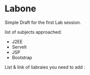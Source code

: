# Labone
Simple Draft for the first Lab session.

list of subjects approached:

- J2EE
- Servelt
- JSP 
- Bootstrap

List & link of liabraies you need to add :
